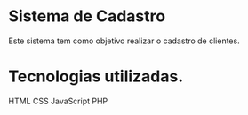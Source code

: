 # Sistema de Cadastro
Este sistema tem como objetivo realizar o cadastro de clientes.

# Tecnologias utilizadas.

HTML
CSS
JavaScript
PHP
